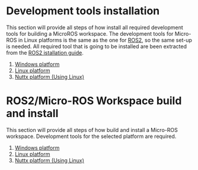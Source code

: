 ﻿# Development tools installation

This section will provide all steps of how install all required development tools for building a MicroROS workspace.
The development tools for Micro-ROS in Linux platforms is the same as the one for [ROS2](https://github.com/ros2/ros2/wiki), so the same set-up is needed.
All required tool that is going to be installed are been extracted from the [ROS2 istallation guide](https://index.ros.org/doc/ros2/Linux-Install-Debians/).

1. [Windows platform](Windows_DevTools.md)
1. [Linux platform](Linux_DevTools.md)
1. [Nuttx platform (Using Linux)](NuttxLinux_DevTools.md)


# ROS2/Micro-ROS Workspace build and install 

This section will provide all steps of how build and install a Micro-ROS workspace. 
Development tools for the selected platform are required.

1. [Windows platform](Windows_WSBuild&Install.md)
1. [Linux platform](Linux_WSBuild&Install.md)
1. [Nuttx platform (Using Linux)](NuttxLinux_WSBuild&Install.md)
